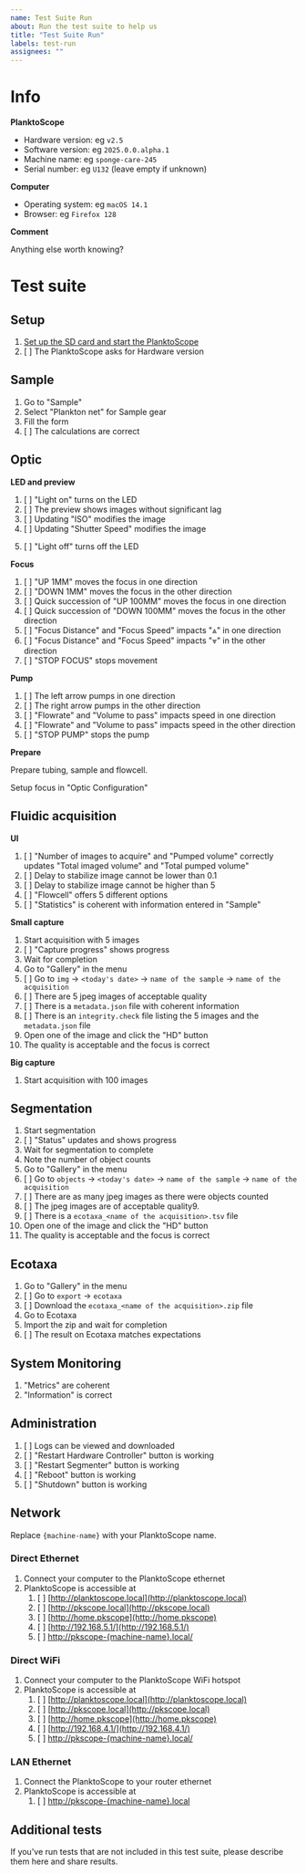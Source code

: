 ```yaml
---
name: Test Suite Run
about: Run the test suite to help us
title: "Test Suite Run"
labels: test-run
assignees: ""
---
```


# Info

**PlanktoScope**

- Hardware version: eg `v2.5`
- Software version: eg `2025.0.0.alpha.1`
- Machine name: eg `sponge-care-245`
- Serial number: eg `U132` (leave empty if unknown)

**Computer**

- Operating system: eg `macOS 14.1`
- Browser: eg `Firefox 128`

**Comment**

Anything else worth knowing?

# Test suite

## Setup

1. [Set up the SD card and start the PlanktoScope](https://docs.planktoscope.community/setup/software/standard-install/)
2. [ ] The PlanktoScope asks for Hardware version

## Sample

1. Go to "Sample"
2. Select "Plankton net" for Sample gear
3. Fill the form
4. [ ] The calculations are correct

<!-- TODO: Add a tool to verify calculations -->

## Optic

**LED and preview**

1. [ ] "Light on" turns on the LED
2. [ ] The preview shows images without significant lag
3. [ ] Updating "ISO" modifies the image
4. [ ] Updating "Shutter Speed" modifies the image
<!-- 5. [ ] Verify white balance-->
5. [ ] "Light off" turns off the LED

**Focus**

1. [ ] "UP 1MM" moves the focus in one direction
2. [ ] "DOWN 1MM" moves the focus in the other direction
3. [ ] Quick succession of "UP 100MM" moves the focus in one direction
4. [ ] Quick succession of "DOWN 100MM" moves the focus in the other direction
5. [ ] "Focus Distance" and "Focus Speed" impacts "⩓" in one direction
6. [ ] "Focus Distance" and "Focus Speed" impacts "⩔" in the other direction
7. [ ] "STOP FOCUS" stops movement

<!-- TODO: Add focus scenarios -->

**Pump**

1. [ ] The left arrow pumps in one direction
2. [ ] The right arrow pumps in the other direction
3. [ ] "Flowrate" and "Volume to pass" impacts speed in one direction
4. [ ] "Flowrate" and "Volume to pass" impacts speed in the other direction
5. [ ] "STOP PUMP" stops the pump

<!-- TODO: Add pump scenarios -->

**Prepare**

Prepare tubing, sample and flowcell.

Setup focus in "Optic Configuration"

## Fluidic acquisition

**UI**

1. [ ] "Number of images to acquire" and "Pumped volume" correctly updates "Total imaged volume" and "Total pumped volume"
2. [ ] Delay to stabilize image cannot be lower than 0.1
3. [ ] Delay to stabilize image cannot be higher than 5
4. [ ] "Flowcell" offers 5 different options
5. [ ] "Statistics" is coherent with information entered in "Sample"

**Small capture**

1. Start acquisition with 5 images
2. [ ] "Capture progress" shows progress
3. Wait for completion
4. Go to "Gallery" in the menu
5. [ ] Go to `img` -> `<today's date>` -> `name of the sample` -> `name of the acquisition`
6. [ ] There are 5 jpeg images of acceptable quality
7. [ ] There is a `metadata.json` file with coherent information
8. [ ] There is an `integrity.check` file listing the 5 images and the `metadata.json` file
9. Open one of the image and click the "HD" button
10. The quality is acceptable and the focus is correct

**Big capture**

1. Start acquisition with 100 images

## Segmentation

1. Start segmentation
2. [ ] "Status" updates and shows progress
3. Wait for segmentation to complete
4. Note the number of object counts
5. Go to "Gallery" in the menu
6. [ ] Go to `objects` -> `<today's date>` -> `name of the sample` -> `name of the acquisition`
7. [ ] There are as many jpeg images as there were objects counted
8. [ ] The jpeg images are of acceptable quality9.
9. [ ] There is a `ecotaxa_<name of the acquisition>.tsv` file
10. Open one of the image and click the "HD" button
11. The quality is acceptable and the focus is correct

## Ecotaxa

1. Go to "Gallery" in the menu
2. [ ] Go to `export` -> `ecotaxa`
3. [ ] Download the `ecotaxa_<name of the acquisition>.zip` file
4. Go to Ecotaxa
5. Import the zip and wait for completion
6. [ ] The result on Ecotaxa matches expectations

## System Monitoring

1. "Metrics" are coherent
2. "Information" is correct

## Administration

1. [ ] Logs can be viewed and downloaded
2. [ ] "Restart Hardware Controller" button is working
3. [ ] "Restart Segmenter" button is working
4. [ ] "Reboot" button is working
5. [ ] "Shutdown" button is working

## Network

Replace `{machine-name}` with your PlanktoScope name.

### Direct Ethernet

1. Connect your computer to the PlanktoScope ethernet
2. PlanktoScope is accessible at
   1. [ ] [http://planktoscope.local](http://planktoscope.local)
   2. [ ] [http://pkscope.local](http://pkscope.local)
   3. [ ] [http://home.pkscope](http://home.pkscope)
   4. [ ] [http://192.168.5.1/](http://192.168.5.1/)
   5. [ ] [http://pkscope-{machine-name}.local/](http://pkscope-{machine-name}.local/)

### Direct WiFi

1. Connect your computer to the PlanktoScope WiFi hotspot
2. PlanktoScope is accessible at
   1. [ ] [http://planktoscope.local](http://planktoscope.local)
   2. [ ] [http://pkscope.local](http://pkscope.local)
   3. [ ] [http://home.pkscope](http://home.pkscope)
   4. [ ] [http://192.168.4.1/](http://192.168.4.1/)
   5. [ ] [http://pkscope-{machine-name}.local/](http://pkscope-{machine-name}.local/)

### LAN Ethernet

1. Connect the PlanktoScope to your router ethernet
2. PlanktoScope is accessible at
   1. [ ] [http://pkscope-{machine-name}.local](http://pkscope-{machine-name}.local)

<!--

### LAN WiFi

1. Connect the PlanktoScope to your router wifi
2. PlanktoScope is accessible at
   1. [ ] [http://pkscope-{machine-name}.local](http://pkscope-{machine-name}.local)

-->

## Additional tests

If you've run tests that are not included in this test suite, please describe them here and share results.
